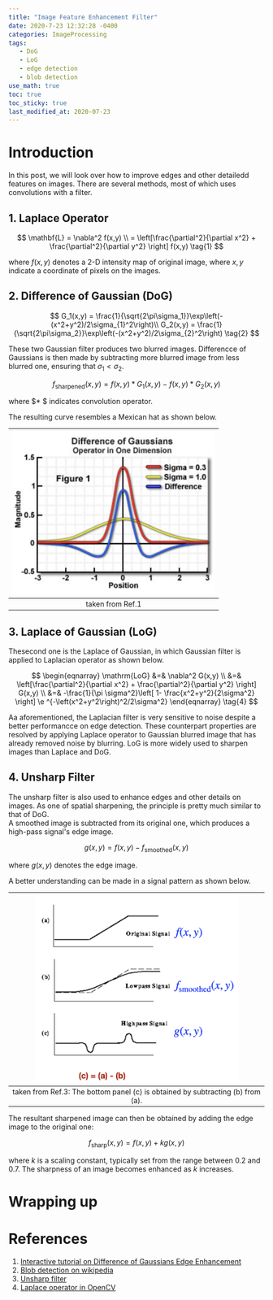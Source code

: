```yaml
---
title: "Image Feature Enhancement Filter"
date: 2020-7-23 12:32:28 -0400
categories: ImageProcessing
tags:
   - DoG 
   - LoG
   - edge detection 
   - blob detection 
use_math: true
toc: true
toc_sticky: true
last_modified_at: 2020-07-23
---
```



# Introduction 

In this post, we will look over how to improve edges and other detailedd features on images. There are several methods, most of which uses convolutions with a filter. 

## 1. Laplace Operator 

$$
\mathbf{L} = \nabla^2 f(x,y) \\
= \left[\frac{\partial^2}{\partial x^2} + \frac{\partial^2}{\partial y^2}  \right] f(x,y) 
\tag{1}
$$

where $f(x,y)$ denotes a 2-D intensity map of original image, where $x,y$ indicate a coordinate of pixels on the images. 



## 2. Difference of Gaussian (DoG)  

$$
G_1(x,y) = \frac{1}{\sqrt{2\pi\sigma_1}}\exp\left(-(x^2+y^2)/2\sigma_{1}^2\right)\\   
G_2(x,y) = \frac{1}{\sqrt{2\pi\sigma_2}}\exp\left(-(x^2+y^2)/2\sigma_{2}^2\right)
\tag{2} 
$$

These two Gaussian filter produces two blurred images. Differencce of Gaussians is then made by subtracting more blurred image from less blurred one, 
ensuring that $\sigma_1 < \sigma_2$. 

$$
f_{\mathrm{sharpened}}(x,y) = f(x,y)* G_1(x,y) - f(x,y) * G_2(x,y)
\tag{3}
$$

where $* $ indicates convolution operator. 


The resulting curve resembles a Mexican hat as shown below. 

|<img src="/assets/images/DoG.png" width="400px" >|
|:--:| 
|taken from Ref.1|


## 3. Laplace of Gaussian (LoG)

Thesecond one is the Laplace of Gaussian, in which Gaussian filter is applied to Laplacian operator as shown below. 

$$ 
\begin{eqnarray}
\mathrm{LoG} &=& \nabla^2 G(x,y) \\
&=& \left[\frac{\partial^2}{\partial x^2} + \frac{\partial^2}{\partial y^2}  \right] G(x,y) \\
&=& -\frac{1}{\pi \sigma^2}\left[ 1- \frac{x^2+y^2}{2\sigma^2} \right] \e ^{-\left(x^2+y^2\right)^2/2\sigma^2}
\end{eqnarray}
\tag{4}
$$

Aa aforementioned, the Laplacian filter is very sensitive to noise despite a better performancce on edge detection. 
These counterpart properties are resolved by applying Laplace operator to Gaussian blurred image that has already removed noise by blurring. 
LoG is more widely used to sharpen images than Laplace and DoG. 


## 4. Unsharp Filter 

The unsharp filter is also used to enhance edges and other details on images. As one of spatial sharpening, the principle is pretty much similar to that of DoG.  
A smoothed image is subtracted from its original one, which produces a high-pass signal's edge image. 

$$
g(x,y) = f(x,y) - f_{\mathrm{smoothed}}(x,y)
\tag{5}
$$

where $g(x,y)$ denotes the edge image. 


A better understanding can be made in a signal pattern as shown below. 

|<img src="/assets/images/unsharpFiltering.jpeg" width="400px" >|
|:--:| 
|taken from Ref.3: The bottom panel (c) is obtained by subtracting (b) from (a).|


The resultant sharpened image can then be obtained by adding the edge image to the original one:  

$$
f_{\mathrm{sharp}}(x,y) = f(x,y) + kg(x,y)
\tag{6}
$$

where $k$ is a scaling constant, typically set from the range between 0.2 and 0.7. The sharpness of an image becomes enhanced as $k$ increases.



# Wrapping up


# References 
  
  1. [Interactive tutorial on Difference of Gaussians Edge Enhancement](https://micro.magnet.fsu.edu/primer/java/digitalimaging/processing/diffgaussians/index.html) 
  2. [Blob detection on wikipedia](https://en.wikipedia.org/wiki/Blob_detection#The_Laplacian_of_Gaussian)  
  3. [Unsharp filter](https://homepages.inf.ed.ac.uk/rbf/HIPR2/unsharp.htm)   
  4. [Laplace operator in OpenCV](https://docs.opencv.org/3.4/d5/db5/tutorial_laplace_operator.html)   
  
  
  
  
  
  
  
